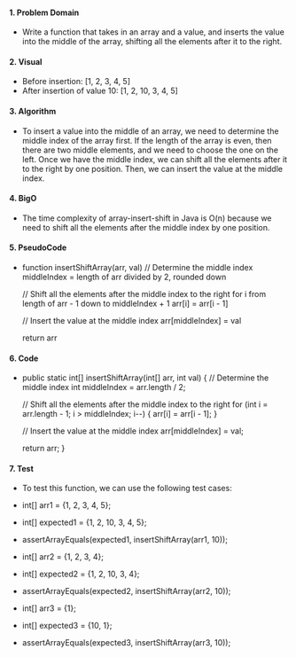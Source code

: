 #### 1. Problem Domain

- Write a function that takes in an array and a value, and inserts the value into the middle of the array, shifting all the elements after it to the right.

#### 2. Visual
- Before insertion: [1, 2, 3, 4, 5]
- After insertion of value 10: [1, 2, 10, 3, 4, 5]

#### 3. Algorithm
- To insert a value into the middle of an array, we need to determine the middle index of the array first. If the length of the array is even, then there are two middle elements, and we need to choose the one on the left. Once we have the middle index, we can shift all the elements after it to the right by one position. Then, we can insert the value at the middle index.

#### 4. BigO
-  The time complexity of array-insert-shift in Java is O(n) because we need to shift all the elements after the middle index by one position.

#### 5. PseudoCode
- function insertShiftArray(arr, val)
    // Determine the middle index
    middleIndex = length of arr divided by 2, rounded down

    // Shift all the elements after the middle index to the right
    for i from length of arr - 1 down to middleIndex + 1
        arr[i] = arr[i - 1]

    // Insert the value at the middle index
    arr[middleIndex] = val

    return arr

#### 6. Code
- public static int[] insertShiftArray(int[] arr, int val) {
    // Determine the middle index
    int middleIndex = arr.length / 2;

    // Shift all the elements after the middle index to the right
    for (int i = arr.length - 1; i > middleIndex; i--) {
        arr[i] = arr[i - 1];
    }

    // Insert the value at the middle index
    arr[middleIndex] = val;

    return arr;
}

#### 7. Test
- To test this function, we can use the following test cases:
- int[] arr1 = {1, 2, 3, 4, 5};
- int[] expected1 = {1, 2, 10, 3, 4, 5};
- assertArrayEquals(expected1, insertShiftArray(arr1, 10));

- int[] arr2 = {1, 2, 3, 4};
- int[] expected2 = {1, 2, 10, 3, 4};
- assertArrayEquals(expected2, insertShiftArray(arr2, 10));

- int[] arr3 = {1};
- int[] expected3 = {10, 1};
- assertArrayEquals(expected3, insertShiftArray(arr3, 10));
